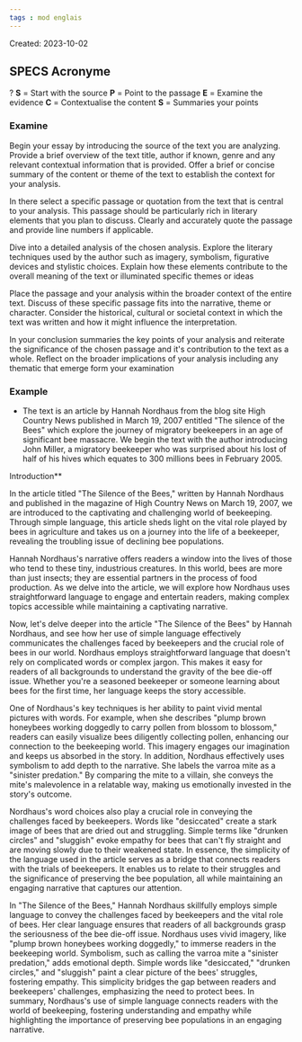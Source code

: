 ```yaml
---
tags : mod englais
---
```

Created: 2023-10-02

## SPECS Acronyme
?
**S** = Start with the source
**P** = Point to the passage
**E** = Examine the evidence
**C** = Contextualise the content
**S** = Summaries your points

### Examine
Begin your essay by introducing the source of the text you are analyzing. Provide a brief overview of the text title, author if known, genre and any relevant contextual information that is provided. Offer a brief or concise summary of the content or theme of the text to establish the context for your analysis.

In there select a specific passage or quotation from the text that is central to your analysis. This passage should be particularly rich in literary elements that you plan to discuss. Clearly and accurately quote the passage and provide line numbers if applicable.

Dive into a detailed analysis of the chosen analysis. Explore the literary techniques used by the author such as imagery, symbolism, figurative devices and stylistic choices. Explain how these elements contribute to the overall meaning of the text or illuminated specific themes or ideas

Place the passage and your analysis within the broader context of the entire text. Discuss of these specific passage fits into the narrative, theme or character. Consider the historical, cultural or societal context in which the text was written and how it might influence the interpretation. 

In your conclusion summaries the key points of your analysis and reiterate the significance of the chosen passage and it's contribution to the text as a whole. Reflect on the broader implications of your analysis including any thematic that emerge form your examination

### Example
- The text is an article by Hannah Nordhaus from the blog site High Country News published in March 19, 2007 entitled "The silence of the Bees" which explore the journey of  migratory beekeepers in an age of significant bee massacre. We begin the text with the author introducing John Miller, a migratory beekeeper who was surprised about his lost of half of his hives which equates to 300 millions bees in February 2005.


Introduction**

In the article titled "The Silence of the Bees," written by Hannah Nordhaus and published in the magazine of High Country News on March 19, 2007, we are introduced to the captivating and challenging world of beekeeping. Through simple language, this article sheds light on the vital role played by bees in agriculture and takes us on a journey into the life of a beekeeper, revealing the troubling issue of declining bee populations.

Hannah Nordhaus's narrative offers readers a window into the lives of those who tend to these tiny, industrious creatures. In this world, bees are more than just insects; they are essential partners in the process of food production. As we delve into the article, we will explore how Nordhaus uses straightforward language to engage and entertain readers, making complex topics accessible while maintaining a captivating narrative.


Now, let's delve deeper into the article "The Silence of the Bees" by Hannah Nordhaus, and see how her use of simple language effectively communicates the challenges faced by beekeepers and the crucial role of bees in our world.
Nordhaus employs straightforward language that doesn't rely on complicated words or complex jargon. This makes it easy for readers of all backgrounds to understand the gravity of the bee die-off issue. Whether you're a seasoned beekeeper or someone learning about bees for the first time, her language keeps the story accessible.

One of Nordhaus's key techniques is her ability to paint vivid mental pictures with words. For example, when she describes "plump brown honeybees working doggedly to carry pollen from blossom to blossom," readers can easily visualize bees diligently collecting pollen, enhancing our connection to the beekeeping world. This imagery engages our imagination and keeps us absorbed in the story.
In addition, Nordhaus effectively uses symbolism to add depth to the narrative. She labels the varroa mite as a "sinister predation." By comparing the mite to a villain, she conveys the mite's malevolence in a relatable way, making us emotionally invested in the story's outcome.

Nordhaus's word choices also play a crucial role in conveying the challenges faced by beekeepers. Words like "desiccated" create a stark image of bees that are dried out and struggling. Simple terms like "drunken circles" and "sluggish" evoke empathy for bees that can't fly straight and are moving slowly due to their weakened state.
In essence, the simplicity of the language used in the article serves as a bridge that connects readers with the trials of beekeepers. It enables us to relate to their struggles and the significance of preserving the bee population, all while maintaining an engaging narrative that captures our attention.



In "The Silence of the Bees," Hannah Nordhaus skillfully employs simple language to convey the challenges faced by beekeepers and the vital role of bees. Her clear language ensures that readers of all backgrounds grasp the seriousness of the bee die-off issue.
Nordhaus uses vivid imagery, like "plump brown honeybees working doggedly," to immerse readers in the beekeeping world. Symbolism, such as calling the varroa mite a "sinister predation," adds emotional depth.
Simple words like "desiccated," "drunken circles," and "sluggish" paint a clear picture of the bees' struggles, fostering empathy. This simplicity bridges the gap between readers and beekeepers' challenges, emphasizing the need to protect bees.
In summary, Nordhaus's use of simple language connects readers with the world of beekeeping, fostering understanding and empathy while highlighting the importance of preserving bee populations in an engaging narrative.